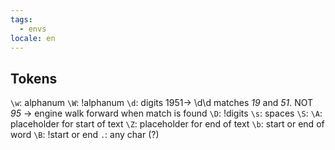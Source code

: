 ```yaml
---
tags:
  - envs
locale: en
---
```


## Tokens

`\w`: alphanum
`\W`: !alphanum
`\d`: digits
1951-> \d\d matches _19_ and _51_. NOT _95_ -> engine walk forward when match is found
`\D`: !digits
`\s`: spaces
`\S`:
`\A`: placeholder for start of text
`\Z`: placeholder for end of text
`\b`: start or end of word
`\B`: !start or end
`.`: any char (?)
